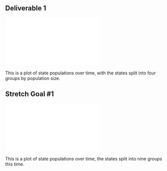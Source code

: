 ## Deliverable 1

![link](1.2deliverable.pdf)

This is a plot of state populations over time, with the states split into four groups by population size.


## Stretch Goal #1

![link](1.2threexthree.pdf)

This is a plot of state populations over time, the states split into nine groups this time.
